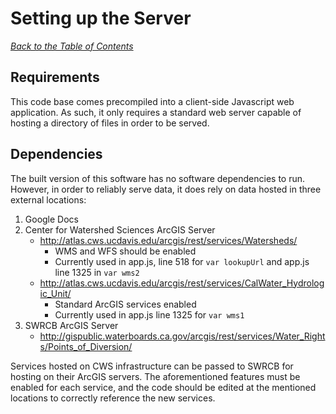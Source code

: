 # Setting up the Server
[_Back to the Table of Contents_](./index.md)

## Requirements
This code base comes precompiled into a client-side Javascript web application. As such, it only requires a standard web server
capable of hosting a directory of files in order to be served.

## Dependencies
The built version of this software has no software dependencies to run. However, in order to reliably
serve data, it does rely on data hosted in three external locations:

1. Google Docs
2. Center for Watershed Sciences ArcGIS Server
    * http://atlas.cws.ucdavis.edu/arcgis/rest/services/Watersheds/
        * WMS and WFS should be enabled
        * Currently used in app.js, line 518 for `var lookupUrl` and app.js line 1325 in `var wms2`
    * http://atlas.cws.ucdavis.edu/arcgis/rest/services/CalWater_Hydrologic_Unit/
        * Standard ArcGIS services enabled
        * Currently used in app.js line 1325 for `var wms1`
3. SWRCB ArcGIS Server
    * http://gispublic.waterboards.ca.gov/arcgis/rest/services/Water_Rights/Points_of_Diversion/

Services hosted on CWS infrastructure can be passed to SWRCB for hosting on their ArcGIS servers. The aforementioned features
must be enabled for each service, and the code should be edited at the mentioned locations to correctly reference the new services.